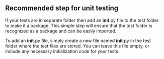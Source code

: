 ## Recommended step for unit testing

If your tests are in separate folder then add an __init__.py file to the test folder to make it a package. This simple step will ensure that the test folder is recognized as a package and can be easily imported.

To add an __init__.py file, simply create a new file named __init__.py in the test folder where the test files are stored. You can leave this file empty, or include any necessary initialization code for your tests.
